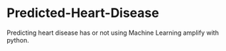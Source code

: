 # Predicted-Heart-Disease
Predicting heart disease has or not using Machine Learning amplify with python.
